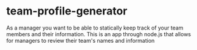 # team-profile-generator
As a manager you want to be able to statically keep track of your team members and their information.  This is an app through node.js that allows for managers to review their team's names and information 
